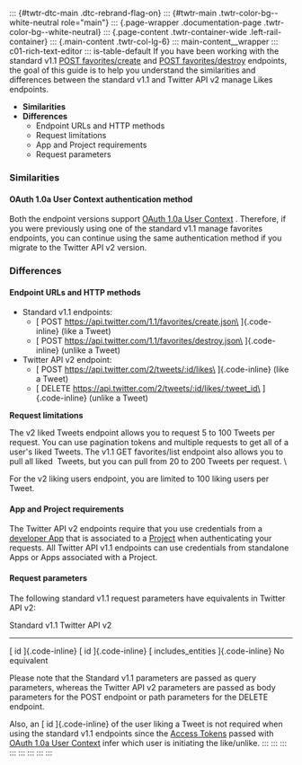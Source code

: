 ::: {#twtr-dtc-main .dtc-rebrand-flag-on}
::: {#twtr-main .twtr-color-bg--white-neutral role="main"}
::: {.page-wrapper .documentation-page .twtr-color-bg--white-neutral}
::: {.page-content .twtr-container-wide .left-rail-container}
::: {.main-content .twtr-col-lg-6}
::: main-content__wrapper
::: c01-rich-text-editor
::: is-table-default
If you have been working with the standard v1.1 [POST
favorites/create](/en/docs/twitter-api/v1/tweets/post-and-engage/api-reference/post-favorites-create)
and [POST
favorites/destroy](/en/docs/twitter-api/v1/tweets/post-and-engage/api-reference/post-favorites-destroy)
endpoints, the goal of this guide is to help you understand the
similarities and differences between the standard v1.1 and Twitter API
v2 manage Likes endpoints.

-   **Similarities**
-   **Differences**
    -   Endpoint URLs and HTTP methods
    -   Request limitations
    -   App and Project requirements
    -   Request parameters

### Similarities

#### OAuth 1.0a User Context authentication method

Both the endpoint versions support [OAuth 1.0a User
Context](/content/developer-twitter/en/docs/authentication/oauth-1-0a) .
Therefore, if you were previously using one of the standard v1.1
manage favorites endpoints, you can continue using the same
authentication method if you migrate to the Twitter API v2 version.

### Differences

#### Endpoint URLs and HTTP methods

-   Standard v1.1 endpoints:
    -   [ POST https://api.twitter.com/1.1/favorites/create.json\
        ]{.code-inline} (like a Tweet)
    -   [ POST https://api.twitter.com/1.1/favorites/destroy.json\
        ]{.code-inline} (unlike a Tweet)
-   Twitter API v2 endpoint:
    -   [ POST https://api.twitter.com/2/tweets/:id/likes\
        ]{.code-inline} (like a Tweet)
    -   [ DELETE https://api.twitter.com/2/tweets/:id/likes/:tweet_id\
        ]{.code-inline} (unlike a Tweet)

**Request limitations**

The v2 liked Tweets endpoint allows you to request 5 to 100 Tweets per
request. You can use pagination tokens and multiple requests to get all
of a user's liked Tweets. The v1.1 GET favorites/list endpoint also
allows you to pull all liked  Tweets, but you can pull from 20 to 200
Tweets per request. \

For the v2 liking users endpoint, you are limited to 100 liking users
per Tweet.

#### App and Project requirements

The Twitter API v2 endpoints require that you use credentials from a
[developer App](/en/docs/apps) that is associated to a
[Project](/en/docs/projects) when authenticating your requests. All
Twitter API v1.1 endpoints can use credentials from standalone Apps or
Apps associated with a Project.

#### Request parameters

The following standard v1.1 request parameters have equivalents in
Twitter API v2:

  Standard v1.1                         Twitter API v2
  ------------------------------------- ----------------------
  [ id ]{.code-inline}                  [ id ]{.code-inline}
  [ includes_entities ]{.code-inline}   No equivalent

Please note that the Standard v1.1 parameters are passed as query
parameters, whereas the Twitter API v2 parameters are passed as body
parameters for the POST endpoint or path parameters for the DELETE
endpoint.

Also, an [ id ]{.code-inline} of the user liking a Tweet is not required
when using the standard v1.1 endpoints since the [Access
Tokens](/en/docs/authentication/oauth-1-0a/obtaining-user-access-tokens)
passed with [OAuth 1.0a User
Context](/en/docs/authentication/oauth-1-0a) infer which user is
initiating the like/unlike.
:::
:::
:::
:::
:::
:::
:::
:::
